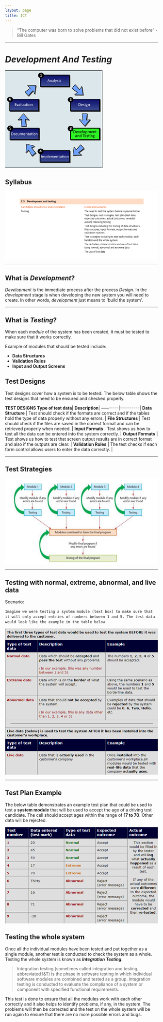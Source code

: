 ```yaml
---
layout: page 
title: ICT
---
```


> “The computer was born to solve problems that did not exist before” -Bill Gates

---

# ***Development And Testing***

![](2022-01-04-05-16-58.png)

## **Syllabus**

<img src="2022-01-04-04-42-04.png" alt="drawing" width="1000"/>

---
## **What is *Development*?**

*Development* is the immediate process after the process *Design*. In the *development* stage is when developing the new system you will need to create. In other words, *development* just means to 'build the system'.

---
## **What is *Testing*?**

When each *module* of the system has been created, it must be tested to make sure that it works correctly.

Example of modules that should be tested include:

- **Data Structures** 
- **Validation Rules** 
- **Input and Output Screens**

## **Test Designs**

Test designs cover how a system is to be tested. The below table shows the test designs that need to be ensured and checked properly.

**TEST DESIGNS**
**Type of test data**| **Description**| 
---------|----------|
**Data Structure** | Test should check if the formats are correct and if the tables hold the type of data properly without any errors. | 
 **File Structures** | Test should check if the files are saved in the correct format and can be retrieved properly when needed. | 
 **Input Formats** | Test shows us how to test all the data can be entered into the system correctly.  |
  **Output Formats** | Test shows us how to test that screen output results are in correct format and also if the outputs are clear. |
 **Validation Rules** | The test checks if each form control allows users to enter the data correctly. | 
 
 ---
 ## **Test Strategies**

 ![](2022-01-04-05-24-34.png)

 ---
 ## **Testing with normal, extreme, abnormal, and live data**

 Scenario:
    
`Imagine we were testing a system module (text box) to make sure that it will only accept entries of numbers between 1 and 5. The test data would look like the example in the table below`

![](2022-01-04-05-35-02.png)

---
## **Test Plan Example**

The below table demonstrates an example test plan that could be used to test a **system module** that will be used to accept the age of a driving test candidate. The cell should accept ages within the range of **17 to 70**. Other data will be rejected.

![](2022-01-04-05-37-15.png)

## **Testing the whole system**

Once all the individual modules have been tested and put together as a single module, another test is conducted to check the system as a whole. Testing the whole system is known as ***Integration Testing***.

> Integration testing (sometimes called integration and testing, abbreviated I&T) is the phase in software testing in which individual software modules are combined and tested as a group. Integration testing is conducted to evaluate the compliance of a system or component with specified functional requirements.

This test is done to ensure that all the modules work with each other correctly and it also helps to identify problems, if any, in the system. The problems will then be corrected and the test on the whole system will be run again to ensure that there are no more possible errors and bugs.

